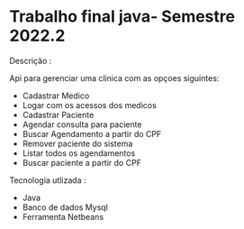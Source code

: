 # Trabalho final java- Semestre 2022.2

Descrição :

Api para gerenciar uma clinica com as opçoes siguintes: 

- Cadastrar Medico 
- Logar com os acessos dos medicos
- Cadastrar Paciente
- Agendar consulta para paciente 
- Buscar Agendamento a partir do CPF
- Remover paciente do sistema
- Listar todos os agendamentos
- Buscar paciente a partir do CPF

Tecnologia utlizada :
- Java 
- Banco de dados Mysql
- Ferramenta Netbeans


